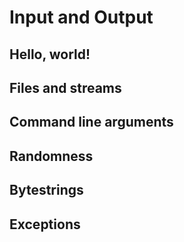 # Input and Output

## Hello, world!

## Files and streams

## Command line arguments

## Randomness

## Bytestrings

## Exceptions

